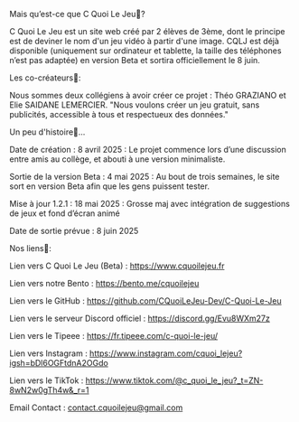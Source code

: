 Mais qu’est-ce que C Quoi Le Jeu🤔?

C Quoi Le Jeu est un site web créé par 2 élèves de 3ème, dont le principe est de deviner le nom d'un jeu vidéo à partir d'une image. 
CQLJ est déjà disponible (uniquement sur ordinateur et tablette, la taille des téléphones n’est pas adaptée) en version Beta et sortira officiellement le 8 juin.

Les co-créateurs🤝:

Nous sommes deux collégiens à avoir créer ce projet : Théo GRAZIANO et Elie SAIDANE LEMERCIER. 
"Nous voulons créer un jeu gratuit, sans publicités, accessible à tous et respectueux des données."

Un peu d'histoire📜...

Date de création : 8 avril 2025 :  Le projet commence lors d’une discussion entre amis au collège, et abouti à une version minimaliste.

Sortie de la version Beta : 4 mai 2025 : Au bout de trois semaines, le site sort en version Beta afin que les gens puissent tester.

Mise à jour 1.2.1 : 18 mai 2025 : Grosse maj avec intégration de suggestions de jeux et fond d’écran animé

Date de sortie prévue : 8 juin 2025

Nos liens🔗:

Lien vers C Quoi Le Jeu (Beta) : https://www.cquoilejeu.fr

Lien vers notre Bento : https://bento.me/cquoilejeu

Lien vers le GitHub : https://github.com/CQuoiLeJeu-Dev/C-Quoi-Le-Jeu

Lien vers le serveur Discord officiel : https://discord.gg/Evu8WXm27z

Lien vers le Tipeee : https://fr.tipeee.com/c-quoi-le-jeu/

Lien vers Instagram : https://www.instagram.com/cquoi_lejeu?igsh=bDl6OGFtdnA2OGdo

Lien vers le TikTok : https://www.tiktok.com/@c_quoi_le_jeu?_t=ZN-8wN2w0gTh4w&_r=1

Email Contact : contact.cquoilejeu@gmail.com
